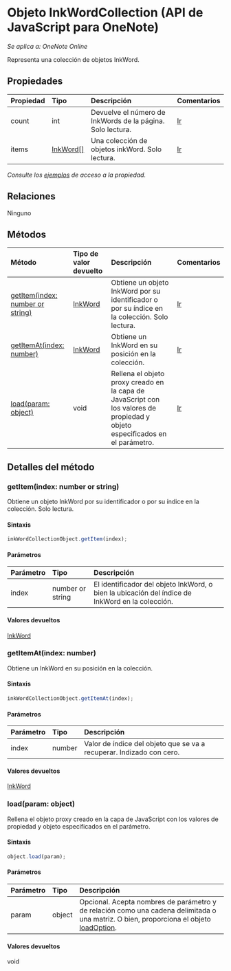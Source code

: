 # <a name="inkwordcollection-object-(javascript-api-for-onenote)"></a>Objeto InkWordCollection (API de JavaScript para OneNote)

_Se aplica a: OneNote Online_  


Representa una colección de objetos InkWord.

## <a name="properties"></a>Propiedades

| Propiedad     | Tipo   |Descripción|Comentarios|
|:---------------|:--------|:----------|:-------|
|count|int|Devuelve el número de InkWords de la página. Solo lectura.|[Ir](https://github.com/OfficeDev/office-js-docs/issues/new?title=OneNote-inkWordCollection-count)|
|items|[InkWord[]](inkword.md)|Una colección de objetos inkWord. Solo lectura.|[Ir](https://github.com/OfficeDev/office-js-docs/issues/new?title=OneNote-inkWordCollection-items)|

_Consulte los [ejemplos](#property-access-examples) de acceso a la propiedad._

## <a name="relationships"></a>Relaciones
Ninguno


## <a name="methods"></a>Métodos

| Método           | Tipo de valor devuelto    |Descripción| Comentarios|
|:---------------|:--------|:----------|:-------|
|[getItem(index: number or string)](#getitemindex-number-or-string)|[InkWord](inkword.md)|Obtiene un objeto InkWord por su identificador o por su índice en la colección. Solo lectura.|[Ir](https://github.com/OfficeDev/office-js-docs/issues/new?title=OneNote-inkWordCollection-getItem)|
|[getItemAt(index: number)](#getitematindex-number)|[InkWord](inkword.md)|Obtiene un InkWord en su posición en la colección.|[Ir](https://github.com/OfficeDev/office-js-docs/issues/new?title=OneNote-inkWordCollection-getItemAt)|
|[load(param: object)](#loadparam-object)|void|Rellena el objeto proxy creado en la capa de JavaScript con los valores de propiedad y objeto especificados en el parámetro.|[Ir](https://github.com/OfficeDev/office-js-docs/issues/new?title=OneNote-inkWordCollection-load)|

## <a name="method-details"></a>Detalles del método


### <a name="getitem(index:-number-or-string)"></a>getItem(index: number or string)
Obtiene un objeto InkWord por su identificador o por su índice en la colección. Solo lectura.

#### <a name="syntax"></a>Sintaxis
```js
inkWordCollectionObject.getItem(index);
```

#### <a name="parameters"></a>Parámetros
| Parámetro    | Tipo   |Descripción|
|:---------------|:--------|:----------|
|index|number or string|El identificador del objeto InkWord, o bien la ubicación del índice de InkWord en la colección.|

#### <a name="returns"></a>Valores devueltos
[InkWord](inkword.md)

### <a name="getitemat(index:-number)"></a>getItemAt(index: number)
Obtiene un InkWord en su posición en la colección.

#### <a name="syntax"></a>Sintaxis
```js
inkWordCollectionObject.getItemAt(index);
```

#### <a name="parameters"></a>Parámetros
| Parámetro    | Tipo   |Descripción|
|:---------------|:--------|:----------|
|index|number|Valor de índice del objeto que se va a recuperar. Indizado con cero.|

#### <a name="returns"></a>Valores devueltos
[InkWord](inkword.md)

### <a name="load(param:-object)"></a>load(param: object)
Rellena el objeto proxy creado en la capa de JavaScript con los valores de propiedad y objeto especificados en el parámetro.

#### <a name="syntax"></a>Sintaxis
```js
object.load(param);
```

#### <a name="parameters"></a>Parámetros
| Parámetro    | Tipo   |Descripción|
|:---------------|:--------|:----------|
|param|object|Opcional. Acepta nombres de parámetro y de relación como una cadena delimitada o una matriz. O bien, proporciona el objeto [loadOption](loadoption.md).|

#### <a name="returns"></a>Valores devueltos
void
